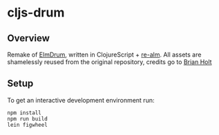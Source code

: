 # cljs-drum

## Overview

Remake of [ElmDrum](https://bholtbholt.github.io/step-sequencer/), written in ClojureScript + [re-alm](https://github.com/vbedegi/re-alm). All assets are shamelessly reused from the original repository, credits go to [Brian Holt](https://github.com/bholtbholt)

## Setup

To get an interactive development environment run:

    npm install
    npm run build
    lein figwheel


